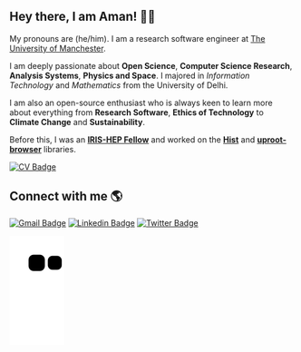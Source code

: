 
## Hey there, I am Aman! 👋🏽

<!--<img src="https://media.giphy.com/media/hvRJCLFzcasrR4ia7z/giphy.gif" width="27px">-->

My pronouns are (he/him). I am a research software engineer at [The University of Manchester](https://research-it.manchester.ac.uk/).

I am deeply passionate about **Open Science**, **Computer Science Research**, **Analysis Systems**, **Physics and Space**. I majored in _Information Technology_ and _Mathematics_ from the University of Delhi.

I am also an open-source enthusiast who is always keen to learn more about everything from **Research Software**, **Ethics of Technology** to **Climate Change** and **Sustainability**.

Before this, I was an **[IRIS-HEP Fellow](https://iris-hep.org/fellows/amangoel185.html)** and worked on the **[Hist](https://github.com/scikit-hep/hist)** and **[uproot-browser](https://github.com/henryiii/uproot-browser)** libraries.

<!-- I am actively exploring my options for pursuing a job in the field of [**Research Software Engineering**](https://us-rse.org/about/what-is-an-rse/). I believe it would further help me to pursue my higher studies, preferably in one of my interest areas, and if possible, at their intersection.

Apart from this, I love photographs, words, exploring new things, travelling, and making friends. Oh and ofcourse, cheese. :) -->

[![CV Badge](https://img.shields.io/badge/CV-Curriculum%20Vitae-green)](https://drive.google.com/file/d/1_MYaLD4YDC7yGg80kIJ9-bUf36QfQ9hP/view?usp=sharing)

## Connect with me 🌎

[![Gmail Badge](https://img.shields.io/badge/Gmail-D14836?style=for-the-badge&logo=gmail&logoColor=white&link=mailto:aman.goel185@gmail.com )](mailto:aman.goel185@gmail.com)
[![Linkedin Badge](https://img.shields.io/badge/LinkedIn-0077B5?style=for-the-badge&logo=linkedin&logoColor=white&link=https://linkedin.com/in/amangoel185)](https://linkedin.com/in/amangoel185)
[![Twitter Badge](https://img.shields.io/badge/Twitter-1DA1F2?style=for-the-badge&logo=twitter&logoColor=white&link=https://twitter.com/mightaswellcode)](https://twitter.com/mightaswellcode)

<!--[![Website Badge](https://img.shields.io/badge/website-000000?style=for-the-badge&logo=About.me&logoColor=white&link=https://amangoel.me/)](https://amangoel.me/)-->
<!--[![Instagram Badge](https://img.shields.io/badge/Instagram-E4405F?style=for-the-badge&logo=instagram&logoColor=white&link=https://www.instagram.com/mightaswellcode/)](https://www.instagram.com/mightaswellcode/)-->

![snake gif](https://github.com/amangoel185/amangoel185/blob/output/github-contribution-grid-snake.svg)

<!--
**amangoel185/amangoel185** is a ✨ _special_ ✨ repository because its `README.md` (this file) appears on your GitHub profile.

Here are some ideas to get you started:

- 🔭 I’m currently working on ...
- 🌱 I’m currently learning ...
- 👯 I’m looking to collaborate on ...
- 🤔 I’m looking for help with ...
- 💬 Ask me about ...
- 📫 How to reach me: ...
- 😄 Pronouns: ...
- ⚡ Fun fact: ...
-->
